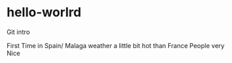 # hello-worlrd
Git intro

First Time in Spain/ Malaga
weather a little bit hot than France 
People very Nice
